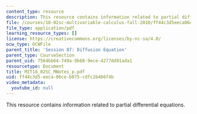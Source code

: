 ```yaml
---
content_type: resource
description: This resource contains information related to partial differential equations.
file: /courses/18-02sc-multivariable-calculus-fall-2010/ff44c3d5eeca06ceb075cdfc2b466f4b_MIT18_02SC_MNotes_p.pdf
file_type: application/pdf
learning_resource_types: []
license: https://creativecommons.org/licenses/by-nc-sa/4.0/
ocw_type: OCWFile
parent_title: 'Session 87: Diffusion Equation'
parent_type: CourseSection
parent_uid: 7564bb64-749a-9b68-9ece-4277dd91ada1
resourcetype: Document
title: MIT18_02SC_MNotes_p.pdf
uid: ff44c3d5-eeca-06ce-b075-cdfc2b466f4b
video_metadata:
  youtube_id: null
---
```

This resource contains information related to partial differential equations.